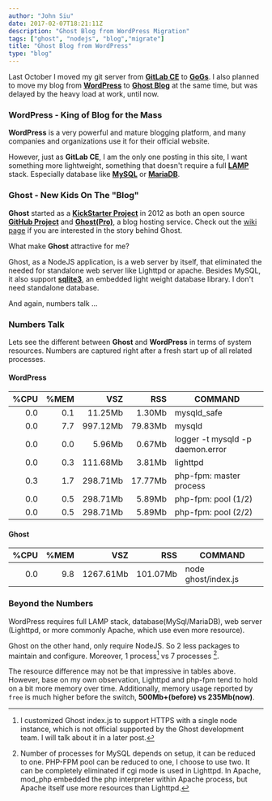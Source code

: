 ```yaml
---
author: "John Siu"
date: 2017-02-07T18:21:11Z
description: "Ghost Blog from WordPress Migration"
tags: ["ghost", "nodejs", "blog","migrate"]
title: "Ghost Blog from WordPress"
type: "blog"
---
```


Last October I moved my git server from __[GitLab CE](https://about.gitlab.com/features/#community)__ to __[GoGs](https://gogs.io)__. I also planned to move my blog from __[WordPress](https://wordpress.com)__ to __[Ghost Blog](https://ghost.org)__ at the same time, but was delayed by the heavy load at work, until now.
<!--more-->

### WordPress - King of Blog for the Mass

__WordPress__ is a very powerful and mature blogging platform, and many companies and organizations use it for their official website.

However, just as __GitLab CE__, I am the only one posting in this site, I want something more lightweight, something that doesn't require a full __[LAMP](https://en.wikipedia.org/wiki/LAMP_(software_bundle))__ stack. Especially database like __[MySQL](https://mysql.com)__ or __[MariaDB](https://mariadb.org)__.

### Ghost - New Kids On The "Blog"

__Ghost__ started as a __[KickStarter Project](https://www.kickstarter.com/projects/johnonolan/ghost-just-a-blogging-platform)__ in 2012 as both an open source __[GitHub Project](https://github.com/TryGhost/Ghost)__ and  __[Ghost(Pro)](https://ghost.org/pricing/)__, a blog hosting service. Check out the [wiki page](https://en.wikipedia.org/wiki/Ghost_(blogging_platform)) if you are interested in the story behind Ghost.

What make __Ghost__ attractive for me?

Ghost, as a NodeJS application, is a web server by itself, that eliminated the needed for standalone web server like Lighttpd or apache. Besides MySQL, it also support __[sqlite3](http://sqlite.org)__, an embedded light weight database library. I don't need standalone database.

And again, numbers talk ...

### Numbers Talk

Lets see the different between __Ghost__ and __WordPress__ in terms of system resources. Numbers are captured right after a fresh start up of all related processes.

#### WordPress

|%CPU|%MEM|VSZ|RSS|COMMAND|
|---:|---:|---:|---:|---|
|0.0|0.1|11.25Mb|1.30Mb|mysqld_safe|
|0.0|7.7|997.12Mb|79.83Mb|mysqld|
|0.0|0.0|5.96Mb|0.67Mb|logger -t mysqld -p daemon.error|
|0.0|0.3|111.68Mb|3.81Mb|lighttpd|
|0.3|1.7|298.71Mb|17.77Mb|php-fpm: master process|
|0.0|0.5|298.71Mb|5.89Mb|php-fpm: pool (1/2)|
|0.0|0.5|298.71Mb|5.89Mb|php-fpm: pool (2/2)|

#### Ghost

|%CPU|%MEM|VSZ|RSS|COMMAND|
|---:|---:|---:|---:|---|
|0.0|9.8|1267.61Mb|101.07Mb|node ghost/index.js|

### Beyond the Numbers

WordPress requires full LAMP stack, database(MySql/MariaDB), web server (Lighttpd, or more commonly Apache, which use even more resource).

Ghost on the other hand, only require NodeJS. So 2 less packages to maintain and configure. Moreover, 1 process[^1] vs 7 processes [^2].

The resource difference may not be that impressive in tables above. However, base on my own observation, Lighttpd and php-fpm tend to hold on a bit more memory over time. Additionally, memory usage reported by `free` is much higher before the switch, __500Mb+(before) vs 235Mb(now)__.

[^1]: I customized Ghost index.js to support HTTPS with a single node instance, which is not official supported by the Ghost development team. I will talk about it in a later post.

[^2]: Number of processes for MySQL depends on setup, it can be reduced to one. PHP-FPM pool can be reduced to one, I choose to use two. It can be completely eliminated if cgi mode is used in Lighttpd. In Apache, mod_php  embedded the php interpreter within Apache process, but Apache itself use more resources than Lighttpd.
